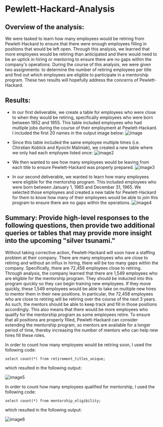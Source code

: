 # Pewlett-Hackard-Analysis
## Overview of the analysis: 

We were tasked to learn how many employees would be retiring from Pewlett-Hackard to ensure that there were enough employees filling in positions that would be left open. Through this analysis, we learned that more employees would be retiring than anticipated and there would need to be an uptick in hiring or mentoring to ensure there are no gaps within the company's operations. During the course of this analysis, we were given two assignments: to determine the number of retiring employees per title and find out which employees are eligible to participate in a mentorship program. These two results will hopefully address the concerns of Pewlett-Hackard. 


## Results: 


 - In our first deliverable, we create a table for employees who were close to when they would be retiring, specifically employees who were born between 1952 and 1955. This table included employees who had multiple jobs during the course of their employment at Pewlett-Hackard. I included the first 20 names in the output image below:
 ![image](https://user-images.githubusercontent.com/102992388/183766851-54541b45-a7d5-4967-a17c-a802010496e5.png)
- Since this table included the same employee multiple times (i.e. Chirstian Koblick and Kyoichi Maliniak), we created a new table where we only had each employee listed once:
  ![image2](https://user-images.githubusercontent.com/102992388/183767250-7560bc0c-e7ad-4c02-96dc-8afa265b986d.png)

- We then wanted to see how many employees would be leaving from each title to ensure Pewlett-Hackard was properly prepared. 
  ![image3](https://user-images.githubusercontent.com/102992388/183767515-5207d16e-f487-4a53-88d4-f94577646e48.png) 

- In our second deliverable, we wanted to learn how many employees were eligible for the mentorship program. This included employees who were born between January 1, 1965 and December 31, 1965. We selected those employees and created a new table for Pewlett-Hackard for them to know how many of their employees would be able to join this program to ensure there are no gaps within the operations. 
  ![image4](https://user-images.githubusercontent.com/102992388/183768088-fd8691f5-b635-416c-bf9b-7a42b27ac285.png)


## Summary: Provide high-level responses to the following questions, then provide two additional queries or tables that may provide more insight into the upcoming "silver tsunami."

Without taking corrective action, Pewlett-Hackard will soon have a staffing problem at their company. There are many employees who are close to retiring and without an influx in hiring, there will be too many gaps within the company. Specifically, there are 72,458 employees close to retiring. Through analysis, the company learned that there are 1,549 employees who are eligible for the mentorship program. They should be inducted into this program quickly so they can begin training new employees. If they move quickly, these 1,549 employees would be able to take on multiple new hires to mentor them in their new positions. In particular, the 72,458 employees who are close to retiring will be retiring over the course of the next 3 years. As such, the mentors should be able to keep track and fill in those positions accordingly. This also means that there would be more employees who qualify for the mentorship program as some employees retire. To ensure that all positions are properly filled, Pewlett-Hackard can consider extending the mentorship program, so mentors are available for a longer period of time, thereby increasing the number of mentors who can help new hires fill these roles. 

In order to count how many employees would be retiring soon, I used the following code:

```
select count(*) from retirement_titles_unique;
```

which resulted in the following output: 

![image5](https://user-images.githubusercontent.com/102992388/183769547-5377917f-c66c-4cbc-bbf0-d68d5b049957.png)

In order to count how many employees qualified for mentorship, I used the following code: 

```
select count(*) from mentorship_eligibility;
```

which resulted in the following output: 

![image6](https://user-images.githubusercontent.com/102992388/183769726-0f0a2887-4792-456a-97ed-97f47f4f3271.png)


